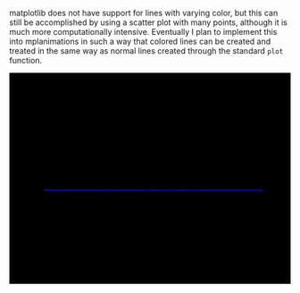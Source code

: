 matplotlib does not have support for lines with varying color, but this can still be accomplished by using a scatter plot with many points, although it is much more computationally intensive. Eventually I plan to implement this into mplanimations in such a way that colored lines can be created and treated in the same way as normal lines created through the standard `plot` function.

![](ColoredWave.gif)

